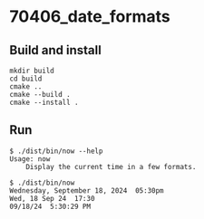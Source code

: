 # 70406_date_formats

## Build and install

```console
mkdir build
cd build
cmake ..
cmake --build .
cmake --install .
```

## Run

```console
$ ./dist/bin/now --help
Usage: now
    Display the current time in a few formats.

$ ./dist/bin/now
Wednesday, September 18, 2024  05:30pm
Wed, 18 Sep 24  17:30
09/18/24  5:30:29 PM
```

